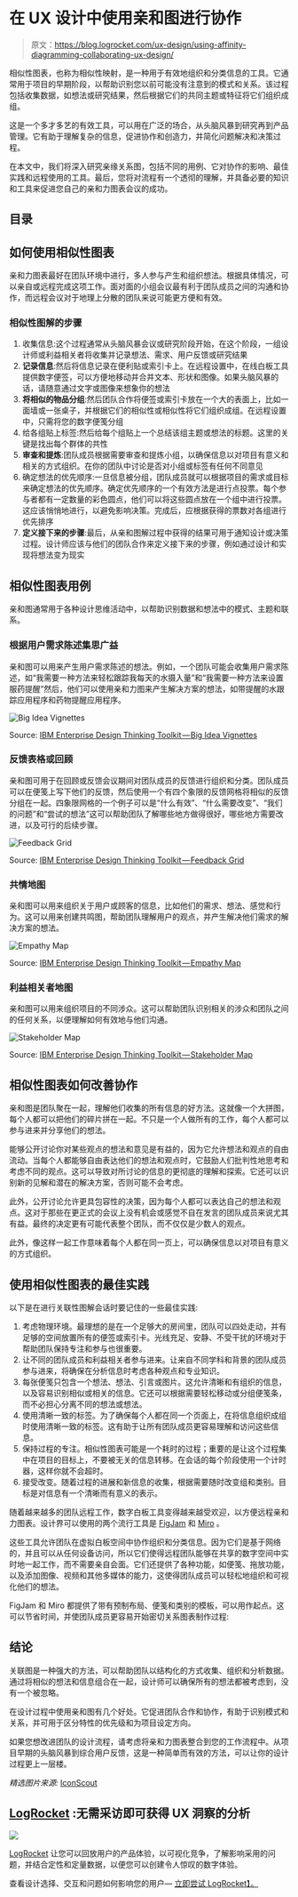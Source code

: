 # 在 UX 设计中使用亲和图进行协作

> 原文：<https://blog.logrocket.com/ux-design/using-affinity-diagramming-collaborating-ux-design/>

相似性图表，也称为相似性映射，是一种用于有效地组织和分类信息的工具。它通常用于项目的早期阶段，以帮助识别您以前可能没有注意到的模式和关系。该过程包括收集数据，如想法或研究结果，然后根据它们的共同主题或特征将它们组织成组。

这是一个多才多艺的有效工具，可以用在广泛的场合，从头脑风暴到研究再到产品管理。它有助于理解复杂的信息，促进协作和创造力，并简化问题解决和决策过程。

在本文中，我们将深入研究亲缘关系图，包括不同的用例、它对协作的影响、最佳实践和远程使用的工具。最后，您将对流程有一个透彻的理解，并具备必要的知识和工具来促进您自己的亲和力图表会议的成功。

## 目录

## 如何使用相似性图表

亲和力图表最好在团队环境中进行，多人参与产生和组织想法。根据具体情况，可以亲自或远程完成这项工作。面对面的小组会议最有利于团队成员之间的沟通和协作，而远程会议对于地理上分散的团队来说可能更方便和有效。

### 相似性图解的步骤

1.  收集信息:这个过程通常从头脑风暴会议或研究阶段开始，在这个阶段，一组设计师或利益相关者将收集并记录想法、需求、用户反馈或研究结果
2.  **记录信息**:然后将信息记录在便利贴或索引卡上。在远程设置中，在线白板工具提供数字便签，可以方便地移动并合并文本、形状和图像。如果头脑风暴的话，请随意通过文字或图像来想象你的想法
3.  **将相似的物品分组**:然后团队合作将便签或索引卡放在一个大的表面上，比如一面墙或一张桌子，并根据它们的相似性或相似性将它们组织成组。在远程设置中，只需将您的数字便笺分组
4.  给各组贴上标签:然后给每个组贴上一个总结该组主题或想法的标题。这里的关键是找出每个群体的共性
5.  **审查和提炼**:团队成员根据需要审查和提炼小组，以确保信息以对项目有意义和相关的方式组织。在你的团队中讨论是否对小组或标签有任何不同意见
6.  确定想法的优先顺序:一旦信息被分组，团队成员就可以根据项目的需求或目标来确定想法的优先顺序。确定优先顺序的一个有效方法是进行点投票。每个参与者都有一定数量的彩色圆点，他们可以将这些圆点放在一个组中进行投票。这应该悄悄地进行，以避免影响决策。完成后，应根据获得的票数对各组进行优先排序
7.  **定义接下来的步骤**:最后，从亲和图解过程中获得的结果可用于通知设计或决策过程。设计师应该与他们的团队合作来定义接下来的步骤，例如通过设计和实现将想法变为现实

## 相似性图表用例

亲和图通常用于各种设计思维活动中，以帮助识别数据和想法中的模式、主题和联系。

### 根据用户需求陈述集思广益

亲和图可以用来产生用户需求陈述的想法。例如，一个团队可能会收集用户需求陈述，如“我需要一种方法来轻松跟踪我每天的水摄入量”和“我需要一种方法来设置服药提醒”然后，他们可以使用亲和力图来产生解决方案的想法，如带提醒的水跟踪应用程序和药物提醒应用程序。

![Big Idea Vignettes](img/f3a454545cdd9f72cecc177e9c97dc5a.png)

Source: [IBM Enterprise Design Thinking Toolkit — Big Idea Vignettes](https://www.ibm.com/design/thinking/page/toolkit/activity/big-idea-vignettes)

### 反馈表格或回顾

亲和图可用于在回顾或反馈会议期间对团队成员的反馈进行组织和分类。团队成员可以在便笺上写下他们的反馈，然后使用一个有四个象限的反馈网格将相似的反馈分组在一起。四象限网格的一个例子可以是“什么有效”、“什么需要改变”、“我们的问题”和“尝试的想法”这可以帮助团队了解哪些地方做得很好，哪些地方需要改进，以及可行的后续步骤。

![Feedback Grid](img/713bc1bd336e3a23cfcff27dcbaa8b10.png)

Source: [IBM Enterprise Design Thinking Toolkit — Feedback Grid](https://www.ibm.com/design/thinking/page/toolkit/activity/feedback-grid)

### 共情地图

亲和图可以用来组织关于用户或顾客的信息，比如他们的需求、想法、感觉和行为。这可以用来创建共鸣图，帮助团队理解用户的观点，并产生解决他们需求的解决方案的想法。

![Empathy Map](img/fea5c0ef6f4d2fc60a0b13ede57dbce9.png)

Source: [IBM Enterprise Design Thinking Toolkit — Empathy Map](https://www.ibm.com/design/thinking/page/toolkit/activity/empathy-map)

### 利益相关者地图

亲和图可以用来组织项目的不同涉众。这可以帮助团队识别相关的涉众和团队之间的任何关系，以便理解如何有效地与他们沟通。

![Stakeholder Map](img/731a8fa1dbef00b2e5670d793a628837.png)

Source: [IBM Enterprise Design Thinking Toolkit — Stakeholder Map](https://www.ibm.com/design/thinking/page/toolkit/activity/stakeholder-map)

## 相似性图表如何改善协作

亲和图是团队聚在一起，理解他们收集的所有信息的好方法。这就像一个大拼图，每个人都可以把他们的碎片拼在一起。不只是一个人做所有的工作，每个人都可以参与进来并分享他们的想法。

能够公开讨论你对某些观点的想法和意见是有益的，因为它允许想法和观点的自由流动。当每个人都能够自由表达他们的想法和观点时，它鼓励人们批判性地思考和考虑不同的观点。这可以导致对所讨论的信息的更彻底的理解和探索。它还可以识别新的见解和潜在的解决方案，否则可能不会考虑。

此外，公开讨论允许更具包容性的决策，因为每个人都可以表达自己的想法和观点。这对于那些在更正式的会议上没有机会或感觉不自在发言的团队成员来说尤其有益。最终的决定更有可能代表整个团队，而不仅仅是少数人的观点。

此外，像这样一起工作意味着每个人都在同一页上，可以确保信息以对项目有意义的方式组织。

## 使用相似性图表的最佳实践

以下是在进行关联性图解会话时要记住的一些最佳实践:

1.  考虑物理环境。最理想的是在一个足够大的房间里，团队可以四处走动，并有足够的空间放置所有的便签或索引卡。光线充足、安静、不受干扰的环境对于帮助团队保持专注和参与也很重要。
2.  让不同的团队成员和利益相关者参与进来。让来自不同学科和背景的团队成员参与进来，将确保在分析信息时考虑各种观点和专业知识。
3.  每张便笺只包含一个想法、想法、引言或图片。这允许清晰和有组织的信息，以及容易识别相似或相关的信息。它还可以根据需要轻松移动或分组便笺条，而不必担心分离不同的想法或想法。
4.  使用清晰一致的标签。为了确保每个人都在同一个页面上，在将信息组织成组时使用清晰一致的标签。这有助于让所有团队成员更容易理解和访问这些信息。
5.  保持过程的专注。相似性图表可能是一个耗时的过程；重要的是让这个过程集中在项目的目标上，不要被无关的信息转移。在会话的每个阶段使用一个计时器，这样你就不会超时。
6.  接受改变。随着过程的进展和新信息的收集，根据需要随时改变组和类别。目标是对信息有一个清晰而有意义的表示。

随着越来越多的团队远程工作，数字白板工具变得越来越受欢迎，以方便远程亲和力图表。设计界可以使用的两个流行工具是 [FigJam](https://www.figma.com/figjam/) 和 [Miro](https://miro.com/index/) 。

这些工具允许团队在虚拟白板空间中协作组织和分类信息。因为它们是基于网络的，并且可以从任何设备访问，所以它们使得远程团队能够在共享的数字空间中实时地一起工作，而不需要亲自会面。它们还提供了各种功能，如便笺、拖放功能，以及添加图像、视频和其他多媒体的能力，这使得团队成员可以轻松地组织和可视化他们的想法。

FigJam 和 Miro 都提供了带有预制布局、便笺和类别的模板，可以用作起点。这可以节省时间，并使团队成员更容易开始密切关系图表制作过程:

## 结论

关联图是一种强大的方法，可以帮助团队以结构化的方式收集、组织和分析数据。通过将相似的想法和信息组合在一起，设计师可以确保所有的想法都被考虑到，没有一个被忽略。

在设计过程中使用亲和图有几个好处。它促进团队合作和协作，有助于识别模式和关系，并可用于区分特性的优先级和为项目设定方向。

如果您想改进团队的设计流程，请考虑将亲和力图表整合到您的工作流程中。从项目早期的头脑风暴到综合用户反馈，这是一种简单而有效的方法，可以让你的设计过程更上一层楼。

*精选图片来源:* [IconScout](https://iconscout.com/icon/flowchart-6554618)

## [LogRocket](https://lp.logrocket.com/blg/signup) :无需采访即可获得 UX 洞察的分析

[![](img/1af2ef21ae5da387d71d92a7a09c08e8.png)](https://lp.logrocket.com/blg/signup)

[LogRocket](https://lp.logrocket.com/blg/signup) 让您可以回放用户的产品体验，以可视化竞争，了解影响采用的问题，并结合定性和定量数据，以便您可以创建令人惊叹的数字体验。

查看设计选择、交互和问题如何影响您的用户— [立即尝试 LogRocket】。](hhttps://lp.logrocket.com/blg/signup)